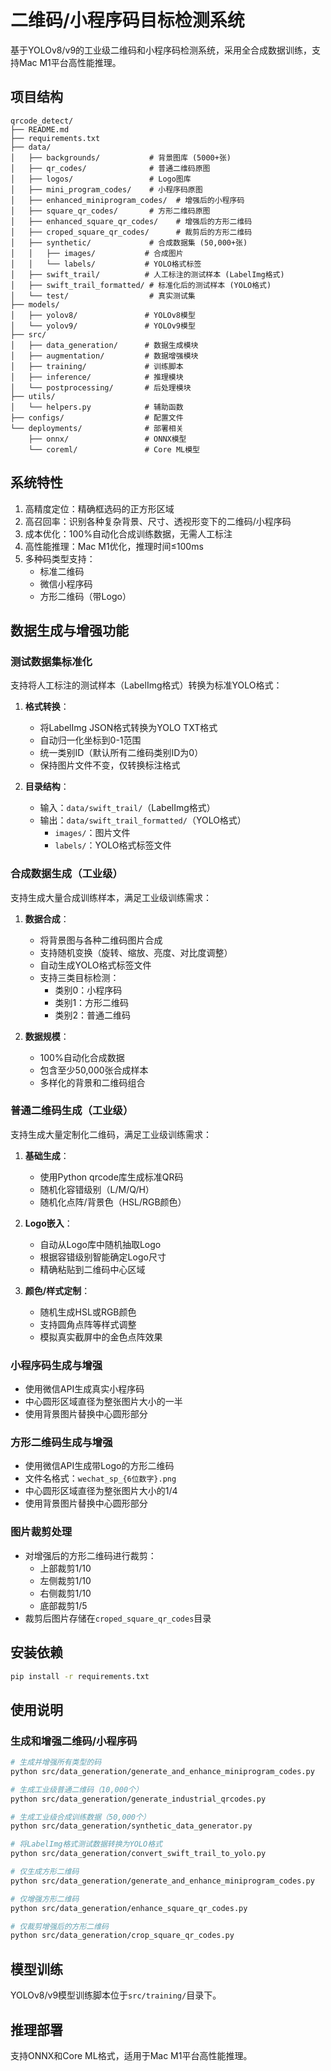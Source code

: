 # 二维码/小程序码目标检测系统

基于YOLOv8/v9的工业级二维码和小程序码检测系统，采用全合成数据训练，支持Mac M1平台高性能推理。

## 项目结构

```
qrcode_detect/
├── README.md
├── requirements.txt
├── data/
│   ├── backgrounds/           # 背景图库 (5000+张)
│   ├── qr_codes/              # 普通二维码原图
│   ├── logos/                 # Logo图库
│   ├── mini_program_codes/    # 小程序码原图
│   ├── enhanced_miniprogram_codes/  # 增强后的小程序码
│   ├── square_qr_codes/       # 方形二维码原图
│   ├── enhanced_square_qr_codes/    # 增强后的方形二维码
│   ├── croped_square_qr_codes/      # 裁剪后的方形二维码
│   ├── synthetic/             # 合成数据集 (50,000+张)
│   │   ├── images/           # 合成图片
│   │   └── labels/           # YOLO格式标签
│   ├── swift_trail/          # 人工标注的测试样本 (LabelImg格式)
│   ├── swift_trail_formatted/ # 标准化后的测试样本 (YOLO格式)
│   └── test/                  # 真实测试集
├── models/
│   ├── yolov8/               # YOLOv8模型
│   └── yolov9/               # YOLOv9模型
├── src/
│   ├── data_generation/      # 数据生成模块
│   ├── augmentation/         # 数据增强模块
│   ├── training/             # 训练脚本
│   ├── inference/            # 推理模块
│   └── postprocessing/       # 后处理模块
├── utils/
│   └── helpers.py            # 辅助函数
├── configs/                  # 配置文件
└── deployments/              # 部署相关
    ├── onnx/                 # ONNX模型
    └── coreml/               # Core ML模型
```

## 系统特性

1. 高精度定位：精确框选码的正方形区域
2. 高召回率：识别各种复杂背景、尺寸、透视形变下的二维码/小程序码
3. 成本优化：100%自动化合成训练数据，无需人工标注
4. 高性能推理：Mac M1优化，推理时间≤100ms
5. 多种码类型支持：
   - 标准二维码
   - 微信小程序码
   - 方形二维码（带Logo）

## 数据生成与增强功能

### 测试数据集标准化

支持将人工标注的测试样本（LabelImg格式）转换为标准YOLO格式：

1. **格式转换**：
   - 将LabelImg JSON格式转换为YOLO TXT格式
   - 自动归一化坐标到0-1范围
   - 统一类别ID（默认所有二维码类别ID为0）
   - 保持图片文件不变，仅转换标注格式

2. **目录结构**：
   - 输入：`data/swift_trail/`（LabelImg格式）
   - 输出：`data/swift_trail_formatted/`（YOLO格式）
     - `images/`：图片文件
     - `labels/`：YOLO格式标签文件

### 合成数据生成（工业级）

支持生成大量合成训练样本，满足工业级训练需求：

1. **数据合成**：
   - 将背景图与各种二维码图片合成
   - 支持随机变换（旋转、缩放、亮度、对比度调整）
   - 自动生成YOLO格式标签文件
   - 支持三类目标检测：
     - 类别0：小程序码
     - 类别1：方形二维码
     - 类别2：普通二维码

2. **数据规模**：
   - 100%自动化合成数据
   - 包含至少50,000张合成样本
   - 多样化的背景和二维码组合

### 普通二维码生成（工业级）

支持生成大量定制化二维码，满足工业级训练需求：

1. **基础生成**：
   - 使用Python qrcode库生成标准QR码
   - 随机化容错级别（L/M/Q/H）
   - 随机化点阵/背景色（HSL/RGB颜色）

2. **Logo嵌入**：
   - 自动从Logo库中随机抽取Logo
   - 根据容错级别智能确定Logo尺寸
   - 精确粘贴到二维码中心区域

3. **颜色/样式定制**：
   - 随机生成HSL或RGB颜色
   - 支持圆角点阵等样式调整
   - 模拟真实截屏中的金色点阵效果

### 小程序码生成与增强
- 使用微信API生成真实小程序码
- 中心圆形区域直径为整张图片大小的一半
- 使用背景图片替换中心圆形部分

### 方形二维码生成与增强
- 使用微信API生成带Logo的方形二维码
- 文件名格式：`wechat_sp_{6位数字}.png`
- 中心圆形区域直径为整张图片大小的1/4
- 使用背景图片替换中心圆形部分

### 图片裁剪处理
- 对增强后的方形二维码进行裁剪：
  - 上部裁剪1/10
  - 左侧裁剪1/10
  - 右侧裁剪1/10
  - 底部裁剪1/5
- 裁剪后图片存储在`croped_square_qr_codes`目录

## 安装依赖

```bash
pip install -r requirements.txt
```

## 使用说明

### 生成和增强二维码/小程序码

```bash
# 生成并增强所有类型的码
python src/data_generation/generate_and_enhance_miniprogram_codes.py

# 生成工业级普通二维码（10,000个）
python src/data_generation/generate_industrial_qrcodes.py

# 生成工业级合成训练数据（50,000个）
python src/data_generation/synthetic_data_generator.py

# 将LabelImg格式测试数据转换为YOLO格式
python src/data_generation/convert_swift_trail_to_yolo.py

# 仅生成方形二维码
python src/data_generation/generate_and_enhance_miniprogram_codes.py

# 仅增强方形二维码
python src/data_generation/enhance_square_qr_codes.py

# 仅裁剪增强后的方形二维码
python src/data_generation/crop_square_qr_codes.py
```

## 模型训练

YOLOv8/v9模型训练脚本位于`src/training/`目录下。

## 推理部署

支持ONNX和Core ML格式，适用于Mac M1平台高性能推理。
